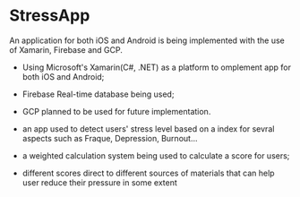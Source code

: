 # StressApp
An application for both iOS and Android is being implemented with the use of Xamarin, Firebase and GCP.

- Using Microsoft's Xamarin(C#, .NET) as a platform to omplement app for both iOS and Android;
- Firebase Real-time database being used;
- GCP planned to be used for future implementation.

- an app used to detect users' stress level based on a index for sevral aspects such as Fraque, Depression, Burnout...
- a weighted calculation system being used to calculate a score for users;
- different scores direct to different sources of materials that can help user reduce their pressure in some extent
